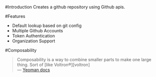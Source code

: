 #Introduction
Creates a github repository using Github apis.

#Features
* Default lookup based on git config
* Multiple Github Accounts
* Token Authentication
* Organization Support

#Composability

> Composability is a way to combine smaller parts to make one large thing. Sort of [like Voltron®][voltron]  
> — [Yeoman docs](http://yeoman.io/authoring/composability.html)
